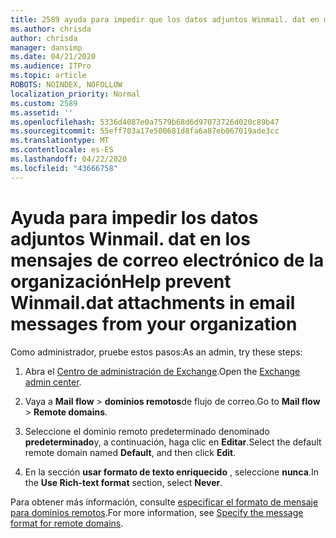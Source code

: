 ```yaml
---
title: 2589 ayuda para impedir que los datos adjuntos Winmail. dat en mensajes de correo electrónico de su organización
ms.author: chrisda
author: chrisda
manager: dansimp
ms.date: 04/21/2020
ms.audience: ITPro
ms.topic: article
ROBOTS: NOINDEX, NOFOLLOW
localization_priority: Normal
ms.custom: 2589
ms.assetid: ''
ms.openlocfilehash: 5336d4087e0a7579b68d6d97073726d020c89b47
ms.sourcegitcommit: 55eff703a17e500681d8fa6a87eb067019ade3cc
ms.translationtype: MT
ms.contentlocale: es-ES
ms.lasthandoff: 04/22/2020
ms.locfileid: "43666758"
---
```

# <a name="help-prevent-winmaildat-attachments-in-email-messages-from-your-organization"></a><span data-ttu-id="6d0d0-102">Ayuda para impedir los datos adjuntos Winmail. dat en los mensajes de correo electrónico de la organización</span><span class="sxs-lookup"><span data-stu-id="6d0d0-102">Help prevent Winmail.dat attachments in email messages from your organization</span></span>

<span data-ttu-id="6d0d0-103">Como administrador, pruebe estos pasos:</span><span class="sxs-lookup"><span data-stu-id="6d0d0-103">As an admin, try these steps:</span></span>

1. <span data-ttu-id="6d0d0-104">Abra el [Centro de administración de Exchange](https://outlook.office365.com/ecp/).</span><span class="sxs-lookup"><span data-stu-id="6d0d0-104">Open the [Exchange admin center](https://outlook.office365.com/ecp/).</span></span>

2. <span data-ttu-id="6d0d0-105">Vaya a **Mail flow** > **dominios remotos**de flujo de correo.</span><span class="sxs-lookup"><span data-stu-id="6d0d0-105">Go to **Mail flow** > **Remote domains**.</span></span>

3. <span data-ttu-id="6d0d0-106">Seleccione el dominio remoto predeterminado denominado **predeterminado**y, a continuación, haga clic en **Editar**.</span><span class="sxs-lookup"><span data-stu-id="6d0d0-106">Select the default remote domain named **Default**, and then click **Edit**.</span></span>

4. <span data-ttu-id="6d0d0-107">En la sección **usar formato de texto enriquecido** , seleccione **nunca**.</span><span class="sxs-lookup"><span data-stu-id="6d0d0-107">In the **Use Rich-text format** section, select **Never**.</span></span>

<span data-ttu-id="6d0d0-108">Para obtener más información, consulte [especificar el formato de mensaje para dominios remotos](https://docs.microsoft.com/Exchange/mail-flow-best-practices/remote-domains/remote-domains#specifying-message-format).</span><span class="sxs-lookup"><span data-stu-id="6d0d0-108">For more information, see [Specify the message format for remote domains](https://docs.microsoft.com/Exchange/mail-flow-best-practices/remote-domains/remote-domains#specifying-message-format).</span></span>
